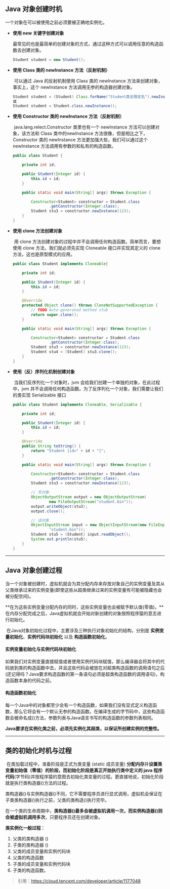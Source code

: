 ## Java 对象创建时机

一个对象在可以被使用之前必须要被正确地实例化。

- **使用 new 关键字创建对象**

  ​		最常见的也是最简单的创建对象的方式，通过这种方式可以调用任意的构造函数去创建对象。

  ```java
  Student student = new Student();
  ```

- **使用 Class 类的 newInstance 方法（反射机制）**

  ​		可以通过 Java 的反射机制使用 Class 类的 newInstance 方法来创建对象，事实上，这个 newInstance 方法调用无参的构造器创建对象。

  ```java
  Student student = (Student) Class.forName("Student类全限定名").newInstance();
  或
  Student student = Student.class.newInstance();
  ```

- **使用 Constructor 类的 newInstance 方法（反射机制）**

  ​		java.lang.relect.Constructor 类里也有一个 newInstance 方法可以创建对象，该方法和 Class 类中的newInstance 方法很像，但是相比之下，Constructor 类的 newInstance 方法更加强大些，我们可以通过这个 newInstance 方法调用有参数的和私有的构造函数。

  ```java
  public class Student {
  
      private int id;
  
      public Student(Integer id) {
          this.id = id;
      }
  
      public static void main(String[] args) throws Exception {
  
          Constructor<Student> constructor = Student.class
                  .getConstructor(Integer.class);
          Student stu3 = constructor.newInstance(123);
      }
  }
  ```

- **使用 clone 方法创建对象**

  ​		用 clone 方法创建对象的过程中并不会调用任何构造函数。简单而言，要想使用 clone 方法，我们就必须先实现 Cloneable 接口并实现其定义的 clone 方法，这也是原型模式的应用。

  ```java
  public class Student implements Cloneable{
  
      private int id;
  
      public Student(Integer id) {
          this.id = id;
      }
  
      @Override
      protected Object clone() throws CloneNotSupportedException {
          // TODO Auto-generated method stub
          return super.clone();
      }
  
      public static void main(String[] args) throws Exception {
  
          Constructor<Student> constructor = Student.class
                  .getConstructor(Integer.class);
          Student stu3 = constructor.newInstance(123);
          Student stu4 = (Student) stu3.clone();
      }
  }
  ```

- **使用（反）序列化机制创建对象**

  ​		当我们反序列化一个对象时，jvm 会给我们创建一个单独的对象，在此过程中，jvm 并不会调用任何构造函数。为了反序列化一个对象，我们需要让我们的类实现 Serializable 接口

  ```java
  public class Student implements Cloneable, Serializable {
  
      private int id;
  
      public Student(Integer id) {
          this.id = id;
      }
  
      @Override
      public String toString() {
          return "Student [id=" + id + "]";
      }
  
      public static void main(String[] args) throws Exception {
  
          Constructor<Student> constructor = Student.class
                  .getConstructor(Integer.class);
          Student stu3 = constructor.newInstance(123);
  
          // 写对象
          ObjectOutputStream output = new ObjectOutputStream(
                  new FileOutputStream("student.bin"));
          output.writeObject(stu3);
          output.close();
  
          // 读对象
          ObjectInputStream input = new ObjectInputStream(new FileInputStream(
                  "student.bin"));
          Student stu5 = (Student) input.readObject();
          System.out.println(stu5);
      }
  }
  ```

---



## Java 对象创建过程

​		当一个对象被创建时，虚拟机就会为其分配内存来存放对象自己的实例变量及其从父类继承过来的实例变量(即使这些从超类继承过来的实例变量有可能被隐藏也会被分配空间)。

​		**在为这些实例变量分配内存的同时，这些实例变量也会被赋予默认值(零值)。**在内存分配完成之后，Java虚拟机就会开始对新创建的对象按照程序猿的意志进行初始化。

​		在Java对象初始化过程中，主要涉及三种执行对象初始化的结构，分别是 **实例变量初始化**、**实例代码块初始化** 以及 **构造函数初始化**。



#### 实例变量初始化与实例代码块初始化

​		如果我们对实例变量直接赋值或者使用实例代码块赋值，那么编译器会将其中的代码放到类的构造函数中去，并且这些代码会被放在对超类构造函数的调用语句之后(还记得吗？Java要求构造函数的第一条语句必须是超类构造函数的调用语句)，构造函数本身的代码之前。



#### 构造函数初始化

​		每一个Java中的对象都至少会有一个构造函数，如果我们没有显式定义构造函数，那么它将会有一个默认无参的构造函数。在编译生成的字节码中，这些构造函数会被命名成<init>()方法，参数列表与Java语言书写的构造函数的参数列表相同。

**Java要求在实例化类之前，必须先实例化其超类，以保证所创建实例的完整性。**



---

## 类的初始化时机与过程

​		在类加载过程中，准备阶段是正式为类变量 (static 成员变量) **分配内存**并**设置类变量初始值（零值）**的阶段，而初始化阶段是真正开始**执行类中定义的 java 程序代码**(字节码)并按程序猿的意图去初始化类变量的过程。更直接地说，初始化阶段就是执行类构造器<clinit>()方法的过程。

​		类构造器<clinit>()与实例构造器<init>()不同，它不需要程序员进行显式调用，虚拟机会保证在子类类构造器<clinit>()执行之前，父类的类构造<clinit>()执行完毕。

​		在一个类的生命周期中，**类构造器<clinit>()最多会被虚拟机调用一次，而实例构造器<init>()则会被虚拟机调用多次**，只要程序员还在创建对象。



**类实例化一般过程**：

1. 父类的类构造器 <clinit>()
2. 子类的类构造器 <clinit>()
3. 父类的成员变量和实例代码块
4. 父类的构造函数
5. 子类的成员变量和实例代码块
6. 子类的构造函数。



> 引用：https://cloud.tencent.com/developer/article/1177048